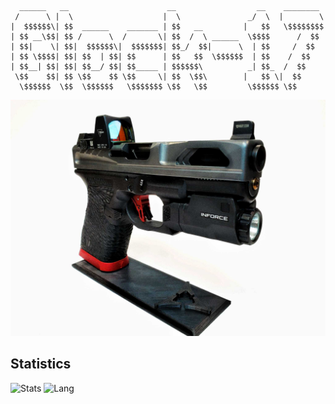 ```
  ______   __                      __                  __    ________ 
 /      \ |  \                    |  \               _/  \  |        \
|  $$$$$$\| $$  ______    _______ | $$   __         |   $$   \$$$$$$$$
| $$ __\$$| $$ /      \  /       \| $$  /  \ ______  \$$$$      /  $$ 
| $$|    \| $$|  $$$$$$\|  $$$$$$$| $$_/  $$|      \  | $$     /  $$  
| $$ \$$$$| $$| $$  | $$| $$      | $$   $$  \$$$$$$  | $$    /  $$   
| $$__| $$| $$| $$__/ $$| $$_____ | $$$$$$\          _| $$_  /  $$    
 \$$    $$| $$ \$$    $$ \$$     \| $$  \$$\        |   $$ \|  $$     
  \$$$$$$  \$$  \$$$$$$   \$$$$$$$ \$$   \$$         \$$$$$$ \$$      
```
<div align="center">
  <img src="https://github.com/leftstick/leftstick/raw/master/killer_innovations.jpg" />
</div>


## Statistics
![Stats](https://github-readme-stats.vercel.app/api?username=leftstick)
![Lang](https://github-readme-stats.vercel.app/api/top-langs/?username=leftstick&hide=ipynb,html&layout=compact)

